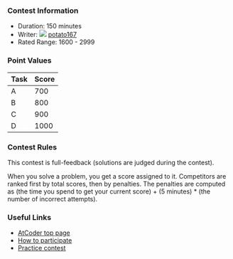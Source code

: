 
<div>

<span>

<span>

### **Contest Information**

<ul>

<li>
Duration: 150 minutes
</li>

<li>
Writer: 
<img src="https://atcoder.jp//img.atcoder.jp/assets/icon/crown_bronze.png">

</img>
<a href="https://atcoder.jp/contests/arc204/users/potato167">
<span>
potato167
</span>
</a>
</li>

<li>
Rated Range: 
<span>
1600
</span>
- 
<span>
2999
</span>

</li>

</ul>

### **Point Values**

<div>

<div>

<table>

<thead>

<tr>

<th>
Task
</th>

<th>
Score
</th>

</tr>

</thead>

<tbody>

<tr>

<td>
A
</td>

<td>
700
</td>

</tr>

<tr>

<td>
B
</td>

<td>
800
</td>

</tr>

<tr>

<td>
C
</td>

<td>
900
</td>

</tr>

<tr>

<td>
D
</td>

<td>
1000
</td>

</tr>

</tbody>

</table>

</div>

</div>

### **Contest Rules**
This contest is full-feedback (solutions are judged during the contest).
    

When you solve a problem, you get a score assigned to it.
    Competitors are ranked first by total scores, then by penalties.
    The penalties are computed as (the time you spend to get your current score) + (5 minutes) * (the number of incorrect attempts).
    


### **Useful Links**

<ul>

<li>
<a href="https://atcoder.jp/">AtCoder top page</a>
</li>

<li>
<a href="https://atcoder.jp/post/2">How to participate</a>
</li>

<li>
<a href="https://atcoder.jp/contests/practice">Practice contest</a>
</li>

</ul>

</span>

</span>

</div>
